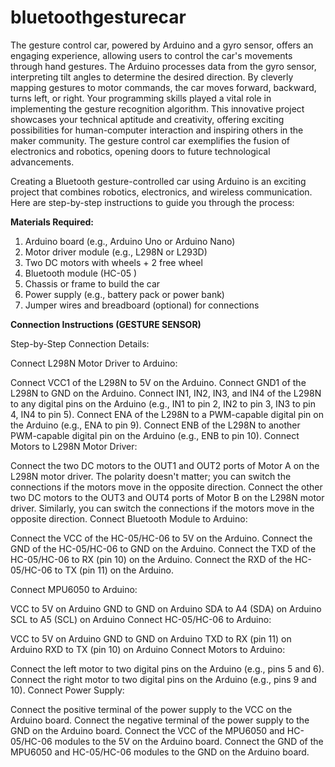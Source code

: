 # bluetoothgesturecar
The gesture control car, powered by Arduino and a gyro sensor, offers an engaging experience, allowing users to control the car's movements through hand gestures. The Arduino processes data from the gyro sensor, interpreting tilt angles to determine the desired direction. By cleverly mapping gestures to motor commands, the car moves forward, backward, turns left, or right. Your programming skills played a vital role in implementing the gesture recognition algorithm. This innovative project showcases your technical aptitude and creativity, offering exciting possibilities for human-computer interaction and inspiring others in the maker community. The gesture control car exemplifies the fusion of electronics and robotics, opening doors to future technological advancements.



Creating a Bluetooth gesture-controlled car using Arduino is an exciting project that combines robotics, electronics, and wireless communication. Here are step-by-step instructions to guide you through the process:

**Materials Required:**
1. Arduino board (e.g., Arduino Uno or Arduino Nano)
2. Motor driver module (e.g., L298N or L293D)
3. Two DC motors with wheels + 2 free wheel
4. Bluetooth module (HC-05 )
5. Chassis or frame to build the car
6. Power supply (e.g., battery pack or power bank)
7. Jumper wires and breadboard (optional) for connections

**Connection Instructions
(GESTURE SENSOR)**

Step-by-Step Connection Details:

Connect L298N Motor Driver to Arduino:

Connect VCC1 of the L298N to 5V on the Arduino.
Connect GND1 of the L298N to GND on the Arduino.
Connect IN1, IN2, IN3, and IN4 of the L298N to any digital pins on the Arduino (e.g., IN1 to pin 2, IN2 to pin 3, IN3 to pin 4, IN4 to pin 5).
Connect ENA of the L298N to a PWM-capable digital pin on the Arduino (e.g., ENA to pin 9).
Connect ENB of the L298N to another PWM-capable digital pin on the Arduino (e.g., ENB to pin 10).
Connect Motors to L298N Motor Driver:

Connect the two DC motors to the OUT1 and OUT2 ports of Motor A on the L298N motor driver. The polarity doesn't matter; you can switch the connections if the motors move in the opposite direction.
Connect the other two DC motors to the OUT3 and OUT4 ports of Motor B on the L298N motor driver. Similarly, you can switch the connections if the motors move in the opposite direction.
Connect Bluetooth Module to Arduino:

Connect the VCC of the HC-05/HC-06 to 5V on the Arduino.
Connect the GND of the HC-05/HC-06 to GND on the Arduino.
Connect the TXD of the HC-05/HC-06 to RX (pin 10) on the Arduino.
Connect the RXD of the HC-05/HC-06 to TX (pin 11) on the Arduino.

Connect MPU6050 to Arduino:

VCC to 5V on Arduino
GND to GND on Arduino
SDA to A4 (SDA) on Arduino
SCL to A5 (SCL) on Arduino
Connect HC-05/HC-06 to Arduino:

VCC to 5V on Arduino
GND to GND on Arduino
TXD to RX (pin 11) on Arduino
RXD to TX (pin 10) on Arduino
Connect Motors to Arduino:

Connect the left motor to two digital pins on the Arduino (e.g., pins 5 and 6).
Connect the right motor to two digital pins on the Arduino (e.g., pins 9 and 10).
Connect Power Supply:

Connect the positive terminal of the power supply to the VCC on the Arduino board.
Connect the negative terminal of the power supply to the GND on the Arduino board.
Connect the VCC of the MPU6050 and HC-05/HC-06 modules to the 5V on the Arduino board.
Connect the GND of the MPU6050 and HC-05/HC-06 modules to the GND on the Arduino board.


